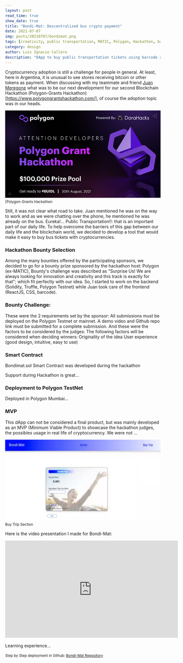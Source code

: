 ```yaml
---
layout: post
read_time: true
show_date: true
title: "Bondi-Mat: Descentralized bus crypto payment"
date: 2021-07-07
img: posts/20210707/bondimat.png
tags: [creativity, public transportation, MATIC, Polygon, Hackathon, barcode, blockchain, dApp]
category: design
author: Luis Ignacio Callero
description: "DApp to buy public transportation tickets using barcode and MATIC tokens"
---
```


Cryptocurrency adoption is still a challenge for people in general. At least, here in Argentina, it is unusual to see stores receiving bitcoin or other tokens as payment.
When discussing with my teammate and friend [Juan Meregone](https://www.linkedin.com/in/juanmeregone) what was to be our next development for our second Blockchain Hackathon (Polygon-Grants Hackathon)[https://www.polygongrantshackathon.com/], of course the adoption topic was in our heads.

![Polygon-Grants Hackathon](./assets/img/posts/20210707/hackathon.png)
<small>[Polygon-Grants Hackathon</small>

Still, it was not clear what road to take. Juan mentioned he was on the way to work and as we were chatting over the phone, he mentioned he was already on the bus. Eureka!... Public Transportation!!: that is an important part of our daily life.
To help overcome the barriers of this gap between our daily life and the blockchain world, we decided to develop a tool that would make it easy to buy bus tickets with cryptocurrencies.

### Hackathon Bounty Selection
Among the many bounties offered by the participating sponsors, we decided to go for a bounty prize sponsored by the hackathon host: Polygon (ex-MATIC), 
Bounty's challenge was described as "Surprise Us! We are always looking for innovation and creativity and this track is exactly for that"; which fit perfectly with our idea. So, I started to work on the backend (Solidity, Truffle, Polygon Testnet) while Juan took care of the frontend (ReactJS, CSS, barcode).

### Bounty Challenge:
These were the 2 requirements set by the sponsor:
  All submissions must be deployed on the Polygon Testnet or mainnet.
  A demo video and Github repo link must be submitted for a complete submission.
And these were the factors to be considered by the judges:
The following factors will be considered when deciding winners:
	Originality of the idea
	User experience (good design, intuitive, easy to use)

### Smart Contract
Bondimat.sol Smart Contract was developed during the hackathon


<tweet>Support during Hackathon is great...</tweet> 

### Deployment to Polygon TestNet
Deployed in Polygon Mumbai...

### MVP
This dApp can not be considered a final product, but was mainly developed as an MVP (Minimum Viable Product) to showcase the hackathon judges, the possibles usage in real life of cryptocurrency.
We were not ...


![Buying Tickets](./assets/img/posts/20210707/bondimat_buying.png)
<small>Buy Trip Section</small>

Here is the video presentation I made for Bondi-Mat:

<iframe width="560" height="315" src="https://www.youtube.com/embed/AvGKibhzZx0" title="YouTube video player" frameborder="0" allow="accelerometer; autoplay; clipboard-write; encrypted-media; gyroscope; picture-in-picture" allowfullscreen></iframe>

Learning experience...

<small>Step by Step deployment in Github: [Bondi-Mat Repository](https://github.com/luigicallero/bondi-mat)</small>